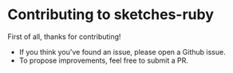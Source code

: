 # Contributing to sketches-ruby

First of all, thanks for contributing!

* If you think you've found an issue, please open a Github issue.
* To propose improvements, feel free to submit a PR.

